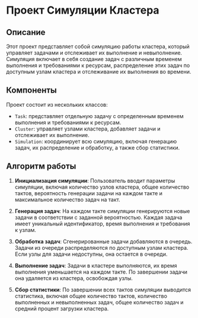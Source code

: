 # Проект Симуляции Кластера

## Описание

Этот проект представляет собой симуляцию работы кластера, который управляет задачами и отслеживает их выполнение и невыполнение. Симуляция включает в себя создание задач с различным временем выполнения и требованиями к ресурсам, распределение этих задач по доступным узлам кластера и отслеживание их выполнения во времени.

## Компоненты

Проект состоит из нескольких классов:

- `Task`: представляет отдельную задачу с определенным временем выполнения и требованиями к ресурсам.
- `Cluster`: управляет узлами кластера, добавляет задачи и отслеживает их выполнение.
- `Simulation`: координирует всю симуляцию, включая генерацию задач, их распределение и обработку, а также сбор статистики.

## Алгоритм работы

1. **Инициализация симуляции**: Пользователь вводит параметры симуляции, включая количество узлов кластера, общее количество тактов, вероятность генерации задачи на каждом такте и максимальное количество задач на такт.

2. **Генерация задач**: На каждом такте симуляции генерируются новые задачи в соответствии с заданной вероятностью. Каждая задача имеет уникальный идентификатор, время выполнения и требования к узлам.

3. **Обработка задач**: Сгенерированные задачи добавляются в очередь. Задачи из очереди распределяются по доступным узлам кластера. Если узлы для задачи недоступны, она остается в очереди.

4. **Выполнение задач**: Задачи в кластере выполняются, их время выполнения уменьшается на каждом такте. По завершении задачи она удаляется из кластера, освобождая узлы.

5. **Сбор статистики**: По завершении всех тактов симуляции выводится статистика, включая общее количество тактов, количество выполненных и невыполненных задач, общее количество задач и средний процент загрузки кластера.
